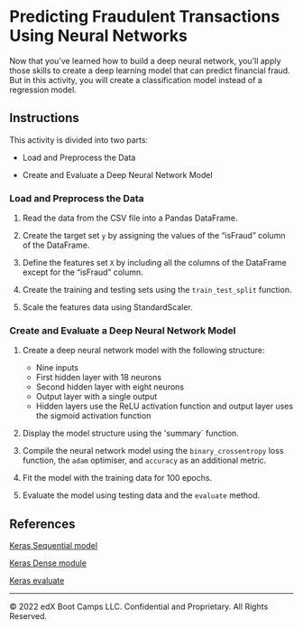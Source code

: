 # Predicting Fraudulent Transactions Using Neural Networks

Now that you’ve learned how to build a deep neural network, you’ll apply those skills to create a deep learning model that can predict financial fraud. But in this activity, you will create a classification model instead of a regression model.

## Instructions

This activity is divided into two parts:

* Load and Preprocess the Data

* Create and Evaluate a Deep Neural Network Model

### Load and Preprocess the Data

1. Read the data from the CSV file into a Pandas DataFrame.

2. Create the target set `y` by assigning the values of the “isFraud” column of the DataFrame.

3. Define the features set `X` by including all the columns of the DataFrame except for the “isFraud” column.

4. Create the training and testing sets using the `train_test_split` function.

5. Scale the features data using StandardScaler.

### Create and Evaluate a Deep Neural Network Model

1. Create a deep neural network model with the following structure:

    * Nine inputs
    * First hidden layer with 18 neurons
    * Second hidden layer with eight neurons
    * Output layer with a single output
    * Hidden layers use the ReLU activation function and output layer uses the sigmoid activation function

2. Display the model structure using the 'summary` function.

3. Compile the neural network model using the `binary_crossentropy` loss function, the `adam` optimiser, and `accuracy` as an additional metric.

4. Fit the model with the training data for 100 epochs.

5. Evaluate the model using testing data and the `evaluate` method.

## References

[Keras Sequential model](https://keras.io/api/models/sequential/)

[Keras Dense module](https://keras.io/api/layers/core_layers/dense/)

[Keras evaluate](https://keras.io/api/models/model_training_apis/)

---

© 2022 edX Boot Camps LLC. Confidential and Proprietary. All Rights Reserved.
